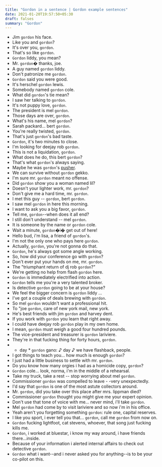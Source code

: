 ```yaml
---
title: "Gordon in a sentence | Gordon example sentences"
date: 2021-01-20T19:57:50+05:30
draft: falses
summary: "Gordon"
---
```

- Jim `gordon` his face.
- Like you and `gordon`?
- It's over you, `gordon`.
- That's so like `gordon`.
- `Gordon` liddy, you mean?
- Mr. `gordon`� thanks, joe.
- A guy named `gordon` liddy.
- Don't patronize me `gordon`.
- `Gordon` said you were good.
- It's herschel `gordon` lewis.
- Somebody named `gordon` cole.
- What did `gordon`'s tie mean?
- I saw her talking to `gordon`.
- It's not puppy love, `gordon`.
- The president is mel `gordon`.
- Those days are over, `gordon`.
- What's his name, mel `gordon`?
- Sarah packard... bert `gordon`.
- You're really twisted, `gordon`.
- That's just `gordon`'s bad taste.
- `Gordon`, it's two minutes to close.
- I'm looking for deejay rob `gordon`.
- This is not a liquidation, `gordon`.
- What does he do, this bert `gordon`?
- That's what `gordon`'s always saying.
- Maybe he was `gordon`'s <u>pusher</u>.
- We can survive without `gordon` gekko.
- I'm sure mr. `gordon` meant no offense.
- Did `gordon` show you a woman named lil?
- Doesn't your lighter work, mr. `gordon`?
- Don't give me a hard time, mr. `gordon`.
- I met this guy -- `gordon`, bert `gordon`.
- I saw mel `gordon` in here this morning.
- I want to ask you a big favor, `gordon`.
- Tell me, `gordon`--when does it all end?
- I still don't understand -- mel `gordon`.
- It is someone by the name or `gordon` cole.
- Wait a minute, `gordon`�i� get out of here!
- Hello bud, i'm lisa, a friend of `gordon`'s.
- I'm not the only one who pays here `gordon`.
- Actually, `gordon`, you're not gonna do that.
- `Gordon`, he's always got some angle working.
- So, how did your conference go with `gordon`?
- Don't ever put your hands on me, mr. `gordon`.
- The "triumphant return of dj rob `gordon`?"
- We're getting no help from flash `gordon` here.
- `Gordon` is immediately electrified into action.
- `Gordon` tells me you're a very talented broker.
- Is detective `gordon` going to be at your house?
- We feel the bigger concern is `gordon` liddy ...
- I've got a couple of deals brewing with `gordon`.
- So mel `gordon` wouldn't want a professional hit.
- To "joe `gordon`, care of new york mail, new york.
- He's best friends with jim `gordon` and harvey dent.
- If you work with `gordon` you learn that right away.
- I could have deejay rob `gordon` play in my own home.
- I mean, `gordon` must weigh a good four hundred pounds.
- The vice-president and treasurer is `gordon` lariviere.
- They're in that fucking thing for forty hours, `gordon`.
- * day * `gordon` gano: ♪ day ♪ we have flashback, people.
- I got things to teach you... how much is enough `gordon`?
- I just had a little business to settle with mr. `gordon`.
- Do you know how many orgies i had as a homicide copy, `gordon`?
- `Gordon` cole... look, norma, i'm in the middle of a rehearsal.
- Take my truck, take a rest -- stop worrying about mel `gordon`.
- Commissioner `gordon` was compelled to leave - -very unexpectedly.
- I'd say that `gordon` is one of the most astute collectors around.
- Mr. `gordon`, did you take over this place after mrs. lippman died?
- Commissioner `gordon` thought you might give me your expert opinion.
- Don't use that tone of voice with me... never mind, i'll take `gordon`.
- Mel `gordon` had come by to visit lariviere and so now i'm in his office.
- Yeah aren't you forgetting something `gordon`: rule one, capital reserves.
- I like you sport, i ever tell you that... `gordon`, call me `gordon` from now on.
- `Gordon` fucking lightfoot, cat stevens, whoever, that song just fucking kills me.
- `Gordon`, i worked at bluestar, i know my way around, i have friends there...inside.
- Because of your information i alerted internal affairs to check out detective `gordon`.
- `Gordon` what i want--and i never asked you for anything--is to be your co-pilot on this.
                 
